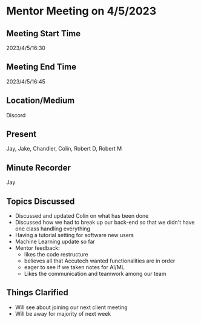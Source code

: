 # Mentor Meeting on 4/5/2023

## Meeting Start Time

2023/4/5/16:30

## Meeting End Time

2023/4/5/16:45

## Location/Medium

Discord

## Present

Jay, Jake, Chandler, Colin, Robert D, Robert M

## Minute Recorder

Jay

## Topics Discussed

* Discussed and updated Colin on what has been done
* Discussed how we had to break up our back-end so that we didn't have one class handling everything
* Having a tutorial setting for software new users
* Machine Learning update so far
* Mentor feedback:
    * likes the code restructure
    * believes all that Accutech wanted functionalities are in order
    * eager to see if we taken notes for AI/ML
    * Likes the communication and teamwork among our team

## Things Clarified

* Will see about joining our next client meeting
* Will be away for majority of next week
